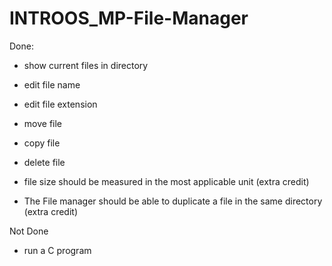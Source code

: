 # INTROOS_MP-File-Manager

Done:
- show current files in directory
- edit file name
- edit file extension
- move file
- copy file
- delete file


-  file size should be measured in the most applicable unit (extra credit)
- The File manager should be able to duplicate a file in the same directory (extra credit) 

Not Done
- run a C program